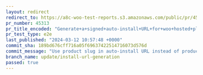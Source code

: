 ```yaml
---
layout: redirect
redirect_to: https://a8c-woo-test-reports.s3.amazonaws.com/public/pr/45313/e2e/index.html
pr_number: 45313
pr_title_encoded: "Generate+a+signed+auto-install+URL+for+woo+hosted+plugins+without+helper+API"
pr_test_type: e2e
last_published: "2024-03-12 10:57:48 +0000"
commit_sha: 189bd676cff716a05f69637422514716073d576d
commit_message: "Use product slug in auto-install URL instead of product id."
branch_name: update/install-url-generation
passed: true
---
```

